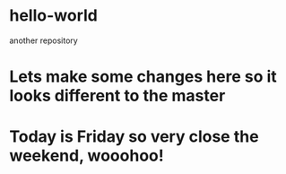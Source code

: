 # hello-world
another repository
# Lets make some changes here so it looks different to the master
# Today is Friday so very close the weekend, wooohoo!
